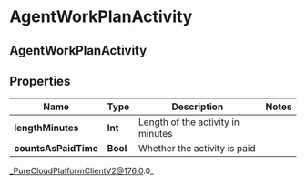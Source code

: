 # AgentWorkPlanActivity

## AgentWorkPlanActivity

## Properties

|Name | Type | Description | Notes|
|------------ | ------------- | ------------- | -------------|
| **lengthMinutes** | **Int** | Length of the activity in minutes | |
| **countsAsPaidTime** | **Bool** | Whether the activity is paid | |



_PureCloudPlatformClientV2@176.0.0_
